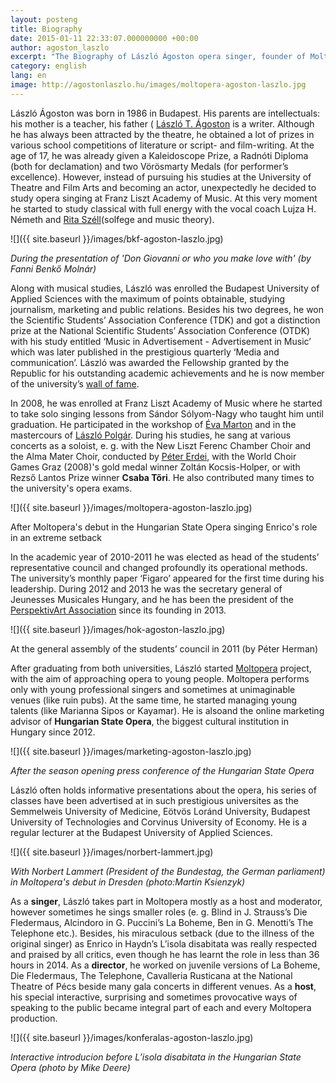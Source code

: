 ```yaml
---
layout: posteng
title: Biography
date: 2015-01-11 22:33:07.000000000 +00:00
author: agoston_laszlo
excerpt: "The Biography of László Ágoston opera singer, founder of Moltopera, music educator, renowned marketing advisor and human rights blogger."
category: english
lang: en
image: http://agostonlaszlo.hu/images/moltopera-agoston-laszlo.jpg
---
```

László Ágoston was born in 1986 in Budapest. His parents are intellectuals: his mother is a teacher, his father ( [László T. Ágoston](http://hu.wikipedia.org/wiki/T._%C3%81goston_L%C3%A1szl%C3%B3) is a writer. 
Although he has always been attracted by the theatre, he obtained a lot of prizes in various school competitions of literature or script- and film-writing. At the age of 17, he was already given a Kaleidoscope Prize, a Radnóti Diploma (both for declamation) and two Vörösmarty Medals (for performer’s excellence). However, instead of pursuing his studies at the University of Theatre and Film Arts and becoming an actor, unexpectedly he decided to study opera singing at Franz Liszt Academy of Music. At this very moment he started to study classical with full energy with the vocal coach Lujza H. Németh and [Rita Széll](http://lfze.hu/oktatok/-/asset_publisher/exVsliQos2qD/content/szell-rita/10192")(solfege and music theory).

![]({{ site.baseurl }}/images/bkf-agoston-laszlo.jpg)

_During the presentation of 'Don Giovanni or who you make love with' (by Fanni Benkő Molnár)_

Along with musical studies, László was enrolled the Budapest University of Applied Sciences with the maximum of points obtainable, studying journalism, marketing and public relations. Besides his two degrees, he won the Scientific Students’ Association Conference (TDK) and got a distinction prize at the National Scientific Students’ Association Conference (OTDK) with his study entitled ‘Music in Advertisement - Advertisement in Music’ which was later published in the prestigious quarterly ‘Media and communication’. László was awarded the Fellowship granted by the Republic for his outstanding academic achievements and he is now member of the university’s [wall of fame](http://www.bkf.hu/okisbkfesek/agoston-laszlo).

In 2008, he was enrolled at Franz Liszt Academy of Music where he started to take solo singing lessons from Sándor Sólyom-Nagy who taught him until graduation. He participated in the workshop of [Éva Marton](http://www.martoneva.hu/) and in the mastercours of [László Polgár](http://hu.wikipedia.org/wiki/Polg%C3%A1r_L%C3%A1szl%C3%B3_%28opera%C3%A9nekes%29). During his studies, he sang at various concerts as a soloist, e. g. with the New Liszt Ferenc Chamber Choir and the Alma Mater Choir, conducted by  [Péter Erdei](http://www.bacstudastar.hu/erdei-peter), with the World Choir Games Graz (2008)'s gold medal winner Zoltán Kocsis-Holper, or with Rezső Lantos Prize winner **Csaba Tőri**. He also contributed many times to the university's opera exams. 

![]({{ site.baseurl }}/images/moltopera-agoston-laszlo.jpg)

After Moltopera's debut in the Hungarian State Opera singing Enrico's role in an extreme setback

In the academic year of 2010-2011 he was elected as head of the students’ representative council and changed profoundly its operational methods. The university’s monthly paper ‘Figaro’ appeared for the first time during his leadership. During 2012 and 2013 he was the secretary general of Jeunesses Musicales Hungary, and he has been the president of the [PerspektivArt Association](http://www.perspektivart.hu/) since its founding in 2013.

![]({{ site.baseurl }}/images/hok-agoston-laszlo.jpg)

At the general assembly of the students’ council in 2011 (by Péter Herman)

After graduating from both universities, László started [Moltopera](http://www.moltopera.hu/en/) project, with the aim of approaching opera to young people. Moltopera performs only with young professional singers and sometimes at unimaginable venues (like ruin pubs). At the same time, he started managing young talents (like Marianna Sipos or Kayamar). He is alsoand the online marketing advisor of **Hungarian State Opera**, the biggest cultural institution in Hungary since 2012.

![]({{ site.baseurl }}/images/marketing-agoston-laszlo.jpg)

_After the season opening press conference of the Hungarian State Opera_

László often holds informative presentations about the opera, his series of classes have been advertised at in such prestigious universites as the Semmelweis University of Medicine, Eötvös Loránd University, Budapest University of Technologies and Corvinus University of Economy. He is a regular lecturer at the Budapest University of Applied Sciences.


![]({{ site.baseurl }}/images/norbert-lammert.jpg)

_With Norbert Lammert (President of the Bundestag, the German parliament) in Moltopera's debut in Dresden (photo:Martin Ksienzyk)_

As a  **singer**, László takes part in Moltopera mostly as a host and moderator, however sometimes he sings smaller roles (e. g. Blind in J. Strauss’s Die Fledermaus, Alcindoro in G. Puccini’s La Boheme, Ben in G. Menotti’s The Telephone etc.). Besides, his miraculous setback (due to the illness of the original singer) as Enrico in Haydn’s L’isola disabitata was really respected and praised by all critics, even though he has learnt the role in less than 36 hours in 2014. As a **director**, he worked on juvenile versions of La Boheme, Die Fledermaus, The Telephone, Cavalleria Rusticana at the National Theatre of Pécs beside many gala concerts in different venues. As a **host**, his special interactive, surprising and sometimes provocative ways of speaking to the public became integral part of each and every Moltopera production.

![]({{ site.baseurl }}/images/konferalas-agoston-laszlo.jpg)

_Interactive introducion before L’isola disabitata in the Hungarian State Opera (photo by Mike Deere)_
